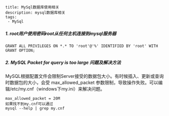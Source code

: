 ```
title: MySql数据库使用相关
description: mysql数据库相关
tags:
 - MySql
```

##### 1. root用户使用密码root从任何主机连接到mysql服务器

```mysql
GRANT ALL PRIVILEGES ON *.* TO 'root'@'%' IDENTIFIED BY 'root' WITH GRANT OPTION; 
```

##### 2. MySQL Packet for query is too large 问题及解决方法

​	MySQL根据配置文件会限制Server接受的数据包大小。有时候插入、更新或查询时数据包的大小，会受 max_allowed_packet 参数限制，导致操作失败。可以编辑/etc/my.cnf（windows下my.ini）来解决问题。

```
max_allowed_packet = 20M
如果找不到my.cnf可以通过
mysql --help | grep my.cnf
```

